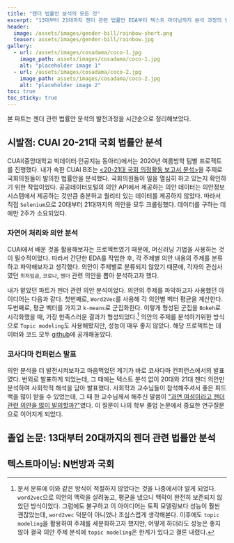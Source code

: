 ```yaml
---
title: "젠더 법률안 분석의 모든 것"
excerpt: "13대부터 21대까지 젠더 관련 법률안 EDA부터 텍스트 마이닝까지 분석 과정의 변천사"
header:
  image: /assets/images/gender-bill/rainbow-short.png
  teaser: assets/images/gender-bill/rainbow.jpg
gallery:
  - url: /assets/images/cosadama/coco-1.jpg
    image_path: assets/images/cosadama/coco-1.jpg
    alt: "placeholder image 1"
  - url: /assets/images/cosadama/coco-2.jpg
    image_path: assets/images/cosadama/coco-2.jpg
    alt: "placeholder image 2"
toc: true
toc_sticky: true
---
```

본 파트는 젠더 관련 법률안 분석의 발전과정을 시간순으로 정리해보았다. 

## 시발점: CUAI 20-21대 국회 법률안 분석 
CUAI(중앙대학교 빅데이터∙인공지능 동아리)에서는 2020년 여름방학 팀별 프로젝트를 진행했다. 내가 속한 CUAI B조는 <u><20-21대 국회 의정활동 보고서 분석></u>을 주제로 국회의원들이 발의한 법률안을 분석했다. 국회의원들이 일을 열심히 하고 있는지 확인하기 위한 작업이었다. 공공데이터포털의 의안 API에서 제공하는 의안 데이터는 의안정보시스템에서 제공하는 것만큼 충분하고 퀄리티 있는 데이터를 제공하지 않았다. 따라서 직접 `Selenium`으로 20대부터 21대까지의 의안을 모두 크롤링했다. 데이터를 구하는 데에만 2주가 소요되었다. 

### 자연어 처리와 의안 분석
CUAI에서 배운 것을 활용해보자는 프로젝트였기 때문에, 머신러닝 기법을 사용하는 것이 필수적이었다. 따라서 간단한 EDA를 작업한 후, 각 주제별 의안 내용의 주제를 분류하고 파악해보자고 생각했다. 의안이 주제별로 분류되지 않았기 때문에, 각자의 관심사였던 `최저임금`, `코로나`, `젠더` 관련 의안을 뽑아 분석하고자 했다. 

내가 맡았던 파트가 젠더 관련 의안 분석이었다. 의안의 주제를 파악하고자 사용했던 아이디어는 다음과 같다. 첫번째로, `Word2Vec`를 사용해 각 의안별 벡터 평균을 계산한다. 두번째로, 평균 벡터를 가지고 `k-means`로 군집화한다. 이렇게 형성된 군집을 `Bokeh`로 시각화했을 때, 가장 만족스러운 결과가 형성되었다.[^1] 의안의 주제를 분석하기위한 방식으로 `Topic modeling`도 사용해봤지만, 성능이 매우 좋지 않았다. 해당 프로젝트는 데이터와 코드 모두 [github](https://github.com/givemetarte/CUAI-conference)에 공개해놓았다. 

### 코사다마 컨퍼런스 발표 
의안 분석을 더 발전시켜보자고 마음먹었던 계기가 바로 코사다마 컨퍼런스에서의 발표였다. 번외로 발표하게 되었는데, 그 때에는 텍스트 분석 없이 20대와 21대 젠더 의안만 분석하여 사회학적 해석을 담아 발표했다. 사회학과 교수님들이 참석해주셔서 좋은 피드백을 많이 받을 수 있었는데, 그 때 한 교수님께서 해주신 말씀이 <u>"과연 여성이라고 젠더 관련 의안을 많이 발의할까?"</u>였다. 이 질문이 나의 학부 졸업 논문에서 중요한 연구질문으로 이어지게 되었다.


## 졸업 논문: 13대부터 20대까지의 젠더 관련 법률안 분석


## 텍스트마이닝: N번방과 국회


[^1]: 문서 분류에 이와 같은 방식이 적절하지 않았다는 것을 나중에서야 알게 되었다. `word2vec`으로 의안의 맥락을 살려놓고, 평균을 냈으니 맥락이 완전히 보존되지 않았던 방식이었다. 그럼에도 불구하고 이 아이디어는 토픽 모델링보다 성능이 훨씬 괜찮았는데, `word2vec` 덕분이 아니었나 조심스럽게 생각해본다. 이후에도 `topic modeling`을 활용하여 주제를 세분화하고자 했지만, 어떻게 하더라도 성능은 좋지 않아 결국 의안 주제 분석에 `topic modeling`은 한계가 있다고 결론 내렸다.